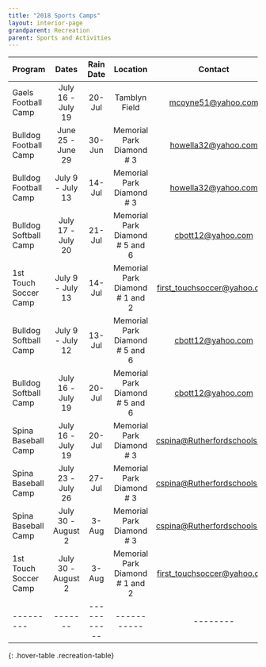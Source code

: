 ```yaml
---
title: "2018 Sports Camps"
layout: interior-page
grandparent: Recreation
parent: Sports and Activities
---
```

 

| Program | Dates | Rain Date |	Location | Contact | 
|:--------|:-----:|:---------:|:--------:|:-------:|
| Gaels Football Camp | July 16 - July 19 | 20-Jul | Tamblyn Field | mcoyne51@yahoo.com | 
| Bulldog Football Camp | June 25 - June 29 | 30-Jun | Memorial Park Diamond # 3 | howella32@yahoo.com |
| Bulldog Football Camp | July 9 - July 13 | 14-Jul | Memorial Park Diamond # 3 | howella32@yahoo.com |
| Bulldog Softball Camp | July 17 - July 20 | 21-Jul | Memorial Park Diamond # 5 and 6 | cbott12@yahoo.com |
| 1st Touch Soccer Camp | July 9 - July 13 | 14-Jul | Memorial Park Diamond # 1 and 2 | first_touchsoccer@yahoo.com |
| Bulldog Softball Camp | July 9 - July 12 | 13-Jul | Memorial Park Diamond # 5 and 6 | cbott12@yahoo.com |
| Bulldog Softball Camp | July 16 - July 19 | 20-Jul | Memorial Park Diamond # 5 and 6 | cbott12@yahoo.com |
| Spina Baseball Camp | July 16 - July 19 | 20-Jul | Memorial Park Diamond # 3 | cspina@Rutherfordschools.org |
| Spina Baseball Camp | July 23 - July 26 | 27-Jul | Memorial Park Diamond # 3 | cspina@Rutherfordschools.org |
| Spina Baseball Camp | July 30 - August 2 | 3-Aug | Memorial Park Diamond # 3 | cspina@Rutherfordschools.org |
| 1st Touch Soccer Camp | July 30 - August 2 | 3-Aug | Memorial Park Diamond # 1 and 2 | first_touchsoccer@yahoo.com |
|---------|-------|-----------|-----------|--------|
{: .hover-table .recreation-table}
